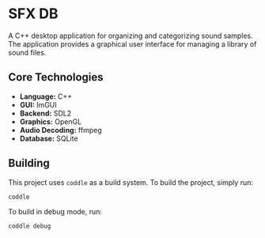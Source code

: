# SFX DB

A C++ desktop application for organizing and categorizing sound samples. The application provides a graphical user interface for managing a library of sound files.

## Core Technologies

*   **Language:** C++
*   **GUI:** ImGUI
*   **Backend:** SDL2
*   **Graphics:** OpenGL
*   **Audio Decoding:** ffmpeg
*   **Database:** SQLite

## Building

This project uses `coddle` as a build system. To build the project, simply run:

```bash
coddle
```

To build in debug mode, run:

```bash
coddle debug
```
